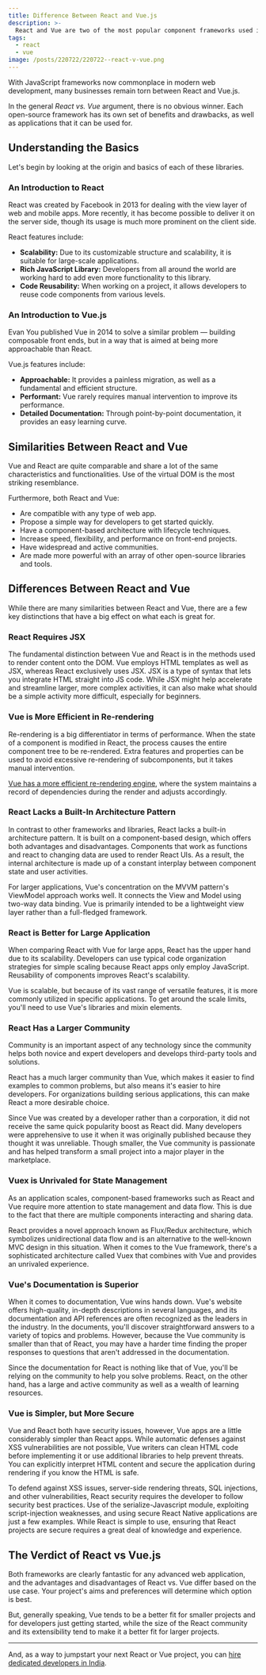 ```yaml
---
title: Difference Between React and Vue.js
description: >-
  React and Vue are two of the most popular component frameworks used in modern website development. Let's break down the differences between these two everyday tools.
tags:
  - react
  - vue
image: /posts/220722/220722--react-v-vue.png
---
```


With JavaScript frameworks now commonplace in modern web development, many businesses remain torn between React and Vue.js.

In the general _React vs. Vue_ argument, there is no obvious winner. Each open-source framework has its own set of benefits and drawbacks, as well as applications that it can be used for.

## Understanding the Basics

Let's begin by looking at the origin and basics of each of these libraries.

### An Introduction to React

React was created by Facebook in 2013 for dealing with the view layer of web and mobile apps. More recently, it has become possible to deliver it on the server side, though its usage is much more prominent on the client side.

React features include:

- **Scalability:** Due to its customizable structure and scalability, it is suitable for large-scale applications.
- **Rich JavaScript Library:** Developers from all around the world are working hard to add even more functionality to this library.
- **Code Reusability:** When working on a project, it allows developers to reuse code components from various levels.

### An Introduction to Vue.js

Evan You published Vue in 2014 to solve a similar problem — building composable front ends, but in a way that is aimed at being more approachable than React.

Vue.js features include:

- **Approachable:** It provides a painless migration, as well as a fundamental and efficient structure.
- **Performant:** Vue rarely requires manual intervention to improve its performance.
- **Detailed Documentation:** Through point-by-point documentation, it provides an easy learning curve.

## Similarities Between React and Vue

Vue and React are quite comparable and share a lot of the same characteristics and functionalities. Use of the virtual DOM is the most striking resemblance.

Furthermore, both React and Vue:

- Are compatible with any type of web app.
- Propose a simple way for developers to get started quickly.
- Have a component-based architecture with lifecycle techniques.
- Increase speed, flexibility, and performance on front-end projects.
- Have widespread and active communities.
- Are made more powerful with an array of other open-source libraries and tools.

## Differences Between React and Vue

While there are many similarities between React and Vue, there are a few key distinctions that have a big effect on what each is great for.

### React Requires JSX

The fundamental distinction between Vue and React is in the methods used to render content onto the DOM. Vue employs HTML templates as well as JSX, whereas React exclusively uses JSX. JSX is a type of syntax that lets you integrate HTML straight into JS code. While JSX might help accelerate and streamline larger, more complex activities, it can also make what should be a simple activity more difficult, especially for beginners.

### Vue is More Efficient in Re-rendering

Re-rendering is a big differentiator in terms of performance. When the state of a component is modified in React, the process causes the entire component tree to be re-rendered. Extra features and properties can be used to avoid excessive re-rendering of subcomponents, but it takes manual intervention.

[Vue has a more efficient re-rendering engine](https://medium.com/@youyuxi/re-performance-261023557027), where the system maintains a record of dependencies during the render and adjusts accordingly.

### React Lacks a Built-In Architecture Pattern

In contrast to other frameworks and libraries, React lacks a built-in architecture pattern. It is built on a component-based design, which offers both advantages and disadvantages. Components that work as functions and react to changing data are used to render React UIs. As a result, the internal architecture is made up of a constant interplay between component state and user activities.

For larger applications, Vue's concentration on the MVVM pattern's ViewModel approach works well. It connects the View and Model using two-way data binding. Vue is primarily intended to be a lightweight view layer rather than a full-fledged framework.

### React is Better for Large Application

When comparing React with Vue for large apps, React has the upper hand due to its scalability. Developers can use typical code organization strategies for simple scaling because React apps only employ JavaScript. Reusability of components improves React's scalability.

Vue is scalable, but because of its vast range of versatile features, it is more commonly utilized in specific applications. To get around the scale limits, you'll need to use Vue's libraries and mixin elements.

### React Has a Larger Community

Community is an important aspect of any technology since the community helps both novice and expert developers and develops third-party tools and solutions.

React has a much larger community than Vue, which makes it easier to find examples to common problems, but also means it's easier to hire developers. For organizations building serious applications, this can make React a more desirable choice.

Since Vue was created by a developer rather than a corporation, it did not receive the same quick popularity boost as React did. Many developers were apprehensive to use it when it was originally published because they thought it was unreliable. Though smaller, the Vue community is passionate and has helped transform a small project into a major player in the marketplace.

### Vuex is Unrivaled for State Management

As an application scales, component-based frameworks such as React and Vue require more attention to state management and data flow. This is due to the fact that there are multiple components interacting and sharing data.

React provides a novel approach known as Flux/Redux architecture, which symbolizes unidirectional data flow and is an alternative to the well-known MVC design in this situation. When it comes to the Vue framework, there's a sophisticated architecture called Vuex that combines with Vue and provides an unrivaled experience.

### Vue's Documentation is Superior

When it comes to documentation, Vue wins hands down. Vue's website offers high-quality, in-depth descriptions in several languages, and its documentation and API references are often recognized as the leaders in the industry. In the documents, you'll discover straightforward answers to a variety of topics and problems. However, because the Vue community is smaller than that of React, you may have a harder time finding the proper responses to questions that aren't addressed in the documentation.

Since the documentation for React is nothing like that of Vue, you'll be relying on the community to help you solve problems. React, on the other hand, has a large and active community as well as a wealth of learning resources.

### Vue is Simpler, but More Secure

Vue and React both have security issues, however, Vue apps are a little considerably simpler than React apps. While automatic defenses against XSS vulnerabilities are not possible, Vue writers can clean HTML code before implementing it or use additional libraries to help prevent threats. You can explicitly interpret HTML content and secure the application during rendering if you know the HTML is safe.

To defend against XSS issues, server-side rendering threats, SQL injections, and other vulnerabilities, React security requires the developer to follow security best practices. Use of the serialize-Javascript module, exploiting script-injection weaknesses, and using secure React Native applications are just a few examples. While React is simple to use, ensuring that React projects are secure requires a great deal of knowledge and experience.

## The Verdict of React vs Vue.js

Both frameworks are clearly fantastic for any advanced web application, and the advantages and disadvantages of React vs. Vue differ based on the use case. Your project's aims and preferences will determine which option is best.

But, generally speaking, Vue tends to be a better fit for smaller projects and for developers just getting started, while the size of the React community and its extensibility tend to make it a better fit for larger projects.

---

And, as a way to jumpstart your next React or Vue project, you can [hire dedicated developers in India](https://www.esparkinfo.com/hire-dedicated-developers-india.html).
